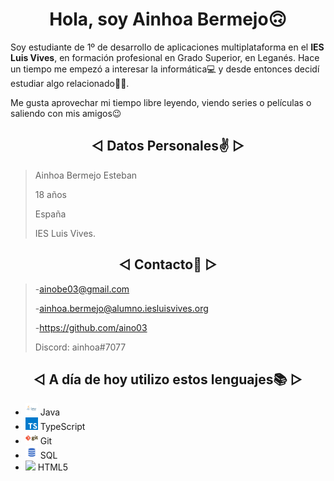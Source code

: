 <h1 align= "center">Hola, soy Ainhoa Bermejo🙃</h1 
----------------------------------

Soy estudiante de 1º de desarrollo de aplicaciones multiplataforma en el **IES Luis Vives**, en formación profesional en Grado Superior, en Leganés.
Hace un tiempo me empezó a interesar la informática💻 y desde entonces decidí estudiar algo relacionado👩‍💻.
  ---------------
Me gusta aprovechar mi tiempo libre leyendo, viendo series o películas o saliendo con mis amigos😉
                                                      
   
## <h2 align="center"> ◅ Datos Personales✌️ ▻
> Ainhoa Bermejo Esteban
>
> 18 años
>
> España
>
>IES Luis Vives.


                                                       

## <h2 align="center"> ◅ Contacto📌 ▻
> -<ainobe03@gmail.com>
>
> -<ainhoa.bermejo@alumno.iesluisvives.org>
>
> -<https://github.com/aino03>
>
> Discord: ainhoa#7077

                                                     

## <h2 align="center"> ◅ A día de hoy utilizo estos lenguajes📚 ▻
* <img width="20px" src="https://raw.githubusercontent.com/github/explore/80688e429a7d4ef2fca1e82350fe8e3517d3494d/topics/java/java.png" /> Java
* <img width="20px" src="https://raw.githubusercontent.com/github/explore/80688e429a7d4ef2fca1e82350fe8e3517d3494d/topics/typescript/typescript.png" />  TypeScript 
* <img width="20px" src="https://raw.githubusercontent.com/github/explore/80688e429a7d4ef2fca1e82350fe8e3517d3494d/topics/git/git.png" /> Git
* <img width="20px" src="https://raw.githubusercontent.com/github/explore/80688e429a7d4ef2fca1e82350fe8e3517d3494d/topics/sql/sql.png" /> SQL
* <img width="20px" src="https://user-images.githubusercontent.com/90842732/139321523-7c6d407c-86d3-4465-9d99-339bd971f32f.png" /> HTML5
